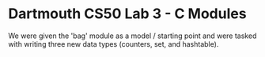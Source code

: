 # Dartmouth CS50 Lab 3 - C Modules

We were given the 'bag' module as a model / starting point and were tasked with writing three new data types (counters, set, and hashtable).
